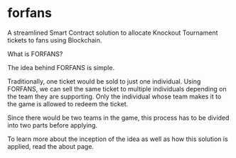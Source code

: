 # forfans
A streamlined Smart Contract solution to allocate Knockout Tournament tickets to fans using Blockchain.

What is FORFANS?

The idea behind FORFANS is simple.

Traditionally, one ticket would be sold to just one individual. Using FORFANS, we can sell the same
ticket to multiple individuals depending on the team they are supporting. Only the individual whose team
makes it to the game is allowed to redeem the ticket.

Since there would be two teams in the game, this process has to be divided into two parts before applying.

To learn more about the inception of the idea as well as how this solution is applied, read the about page.
